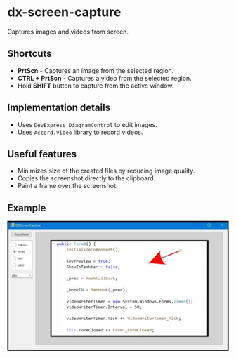 # dx-screen-capture
Captures images and videos from screen.

## Shortcuts

- **PrtScn** - Captures an image from the selected region.
- **CTRL + PrtScn** - Captures a video from the selected region.
- Hold **SHIFT** button to capture from the active window.

## Implementation details

- Uses `DevExpress DiagramControl` to edit images.
- Uses `Accord.Video` library to record videos.

## Useful features

- Minimizes size of the created files by reducing image quality.
- Copies the screenshot directly to the clipboard.
- Paint a frame over the screenshot.

## Example

![Image](DXScreenCapture.jpg)